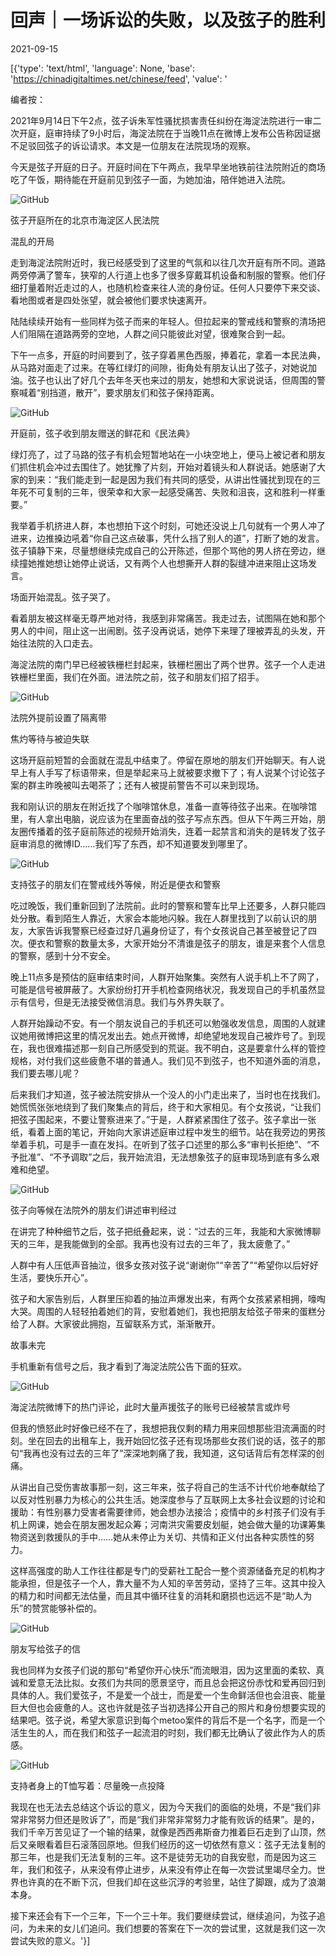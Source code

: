 # 回声｜一场诉讼的失败，以及弦子的胜利

2021-09-15

[{'type': 'text/html', 'language': None, 'base': 'https://chinadigitaltimes.net/chinese/feed', 'value': '

编者按：

2021年9月14日下午2点，弦子诉朱军性骚扰损害责任纠纷在海淀法院进行一审二次开庭，庭审持续了9小时后，海淀法院在于当晚11点在微博上发布公告称因证据不足驳回弦子的诉讼请求。本文是一位朋友在法院现场的观察。



今天是弦子开庭的日子。开庭时间在下午两点，我早早坐地铁前往法院附近的商场吃了午饭，期待能在开庭前见到弦子一面，为她加油，陪伴她进入法院。

![GitHub](https://chinadigitaltimes.net/chinese/files/2021/09/post-670877-6141cc09bcc9f.)

 弦子开庭所在的北京市海淀区人民法院 

混乱的开局

走到海淀法院附近时，我已经感受到了这里的气氛和以往几次开庭有所不同。道路两旁停满了警车，狭窄的人行道上也多了很多穿戴耳机设备和制服的警察。他们仔细打量着附近走过的人，也随机检查来往人流的身份证。任何人只要停下来交谈、看地图或者是四处张望，就会被他们要求快速离开。

陆陆续续开始有一些同样为弦子而来的年轻人。但拉起来的警戒线和警察的清场把人们阻隔在道路两旁的空地，人群之间只能彼此对望，很难聚合到一起。

下午一点多，开庭的时间要到了，弦子穿着黑色西服，捧着花，拿着一本民法典，从马路对面走了过来。在等红绿灯的间隙，街角处有朋友认出了弦子，对她说加油。弦子也认出了好几个去年冬天也来过的朋友，她想和大家说说话，但周围的警察喊着“别挡道，散开”，要求朋友们和弦子保持距离。

![GitHub](https://chinadigitaltimes.net/chinese/files/2021/09/post-670877-6141cc0a025f1.)

 开庭前，弦子收到朋友赠送的鲜花和《民法典》 

绿灯亮了，过了马路的弦子有机会短暂地站在一小块空地上，便马上被记者和朋友们抓住机会冲过去围住了。她犹豫了片刻，开始对着镜头和人群说话。她感谢了大家的到来：“我们能走到一起是因为我们有共同的感受，从讲出性骚扰到现在的三年死不可复制的三年，很荣幸和大家一起感受痛苦、失败和沮丧，这和胜利一样重要。”

我举着手机挤进人群，本也想拍下这个时刻，可她还没说上几句就有一个男人冲了进来，边推搡边吼着“你自己这点破事，凭什么挡了别人的道”，打断了她的发言。弦子镇静下来，尽量想继续完成自己的公开陈述，但那个骂他的男人挤在旁边，继续撞她推她想让她停止说话，又有两个人也想撕开人群的裂缝冲进来阻止这场发言。

场面开始混乱。弦子哭了。

看着朋友被这样毫无尊严地对待，我感到非常痛苦。我走过去，试图隔在她和那个男人的中间，阻止这一出闹剧。弦子没再说话，她停下来理了理被弄乱的头发，开始往法院的入口走去。

海淀法院的南门早已经被铁栅栏封起来，铁栅栏圈出了两个世界。弦子一个人走进铁栅栏里面，我们在外面。进法院之前，弦子和朋友们招了招手。

![GitHub](https://chinadigitaltimes.net/chinese/files/2021/09/post-670877-6141cc0a40fac.)

 法院外提前设置了隔离带 

焦灼等待与被迫失联

这场开庭前短暂的会面就在混乱中结束了。停留在原地的朋友们开始聊天。有人说早上有人手写了标语带来，但是举起来马上就被要求撤下了；有人说某个讨论弦子案的群主昨晚被叫去喝茶了；还有人被提前警告不可以来到现场。

我和刚认识的朋友在附近找了个咖啡馆休息，准备一直等待弦子出来。在咖啡馆里，有人拿出电脑，说应该为在里面奋战的弦子写点东西。但从下午两三开始，朋友圈传播着的弦子庭前陈述的视频开始消失，连着一起禁言和消失的是转发了弦子庭审消息的微博ID……我们写了东西，却不知道要发到哪里了。

![GitHub](https://chinadigitaltimes.net/chinese/files/2021/09/post-670877-6141cc0a7b712.)

 支持弦子的朋友们在警戒线外等候，附近是便衣和警察 

吃过晚饭，我们重新回到了法院前。此时的警察和警车比早上还要多，人群只能四处分散。看到陌生人靠近，大家会本能地闪躲。我在人群里找到了以前认识的朋友，大家告诉我警察已经查过好几遍身份证了，有个女孩说自己甚至被登记了四次。便衣和警察的数量太多，大家开始分不清谁是弦子的朋友，谁是来套个人信息的警察，感到十分不安全。

晚上11点多是预估的庭审结束时间，人群开始聚集。突然有人说手机上不了网了，可能是信号被屏蔽了。大家纷纷打开手机检查网络状况，我发现自己的手机虽然显示有信号，但是无法接受微信消息。我们与外界失联了。

人群开始躁动不安。有一个朋友说自己的手机还可以勉强收发信息，周围的人就建议她用微博把这里的情况发出去。她点开微博，却绝望地发现自己被炸号了。到现在，我也很难描述那一刻自己所感受到的荒诞。我不明白，这是要拿什么样的管控规格，对付我们这些疲惫不堪的普通人。我们见不到弦子，也不知道外面的消息，我们要去哪儿呢？

后来我们才知道，弦子被法院安排从一个没人的小门走出来了，当时也在找我们。她慌慌张张地绕到了我们聚集点的背后，终于和大家相见。有个女孩说，“让我们把弦子围起来，不要让警察进来了。”于是，人群紧紧围住了弦子。弦子拿出一张纸，看着上面的笔记，开始向大家讲述庭审过程中发生的细节。站在我旁边的男孩举着手机，可是手一直在发抖。在听到了弦子口述里的那么多“审判长拒绝”、“不予批准”、“不予调取”之后，我开始流泪，无法想象弦子的庭审现场到底有多么艰难和绝望。

![GitHub](https://chinadigitaltimes.net/chinese/files/2021/09/post-670877-6141cc0abd70f.png)

弦子向等候在法院外的朋友们讲述审判经过  

在讲完了种种细节之后，弦子把纸叠起来，说：“过去的三年，我能和大家微博聊天的三年，是我能做到的全部。我再也没有过去的三年了，我太疲惫了。”

人群中有人压低声音抽泣，很多女孩对弦子说“谢谢你”“辛苦了”“希望你以后好好生活，要快乐开心”。

弦子和大家告别后，人群里压抑着的抽泣声爆发出来，有两个女孩紧紧相拥，嚎啕大哭。周围的人轻轻拍着她们的背，安慰着她们，我也把朋友给弦子带来的蛋糕分给了人群。大家彼此拥抱，互留联系方式，渐渐散开。

故事未完

手机重新有信号之后，我才看到了海淀法院公告下面的狂欢。

![GitHub](https://chinadigitaltimes.net/chinese/files/2021/09/post-670877-6141cc0aeb612.)

 海淀法院微博下的热门评论，此时大量声援弦子的账号已经被禁言或炸号 

但我的愤怒此时好像已经不在了，我想把我仅剩的精力用来回想那些泪流满面的时刻。坐在回去的出租车上，我开始回忆弦子还有现场那些女孩们说的话，弦子的那句“我再也没有过去的三年了”深深地刺痛了我，我知道，这句话背后有怎样深的创痛。

从讲出自己受伤害故事那一刻，这三年来，弦子将自己的生活不计代价地奉献给了以反对性别暴力为核心的公共生活。她深度参与了互联网上太多社会议题的讨论和援助：有性别暴力受害者需要律师，她会想办法接洽；疫情中的乡村孩子们没有手机上网课，她会在朋友圈发起众筹；河南洪灾需要皮划艇，她会做大量的功课筹集物资送到救援队的手中……她从未停止为关切、共情和正义付出各种实质性的努力。

这样高强度的助人工作往往都是专门的受薪社工配合一整个资源储备充足的机构才能承担，但是弦子一个人，靠大量不为人知的辛苦劳动，坚持了三年。这其中投入的精力和时间都无法估量，而且其中循环往复的消耗和磨损也远远不是“助人为乐”的赞赏能够补偿的。

![GitHub](https://chinadigitaltimes.net/chinese/files/2021/09/post-670877-6141cc0b30352.)

 朋友写给弦子的信 

我也同样为女孩子们说的那句“希望你开心快乐”而流眼泪，因为这里面的柔软、真诚和爱意无法比拟。女孩们为共同的愿景坚守，而且总会把这份赤忱和爱再回归到具体的人。我们爱弦子，不是爱一个战士，而是爱一个生命鲜活但也会沮丧、能量巨大但也会疲惫的人。这也许就是弦子当初选择公开自己的照片和身份想要实现的结果吧。弦子说，希望大家意识到每个metoo案件的背后不是一个名字，而是一个活生生的人，而在我们和弦子一起流泪的时刻，我们都无比确认了彼此作为人的质感。

![GitHub](https://chinadigitaltimes.net/chinese/files/2021/09/post-670877-6141cc0b6321b.)

支持者身上的T恤写着：尽量晚一点投降  

我现在也无法去总结这个诉讼的意义，因为今天我们的面临的处境，不是“我们非常非常努力但还是败诉了”，而是“我们非常非常努力才能有败诉的结果”。是的，我们千辛万苦见证了一个输的结果，就像是西西弗斯奋力推着巨石走到了山顶，然后又亲眼看着巨石滚落回原地。但我们经历的这一切依然有意义：弦子无法复制的那三年，也是我们无法复制的三年。这不是徒劳无功的自我安慰，而是因为这三年，我们和弦子，从来没有停止进步，从来没有停止在每一次尝试里竭尽全力。世界也许真的在不断下沉，但我们却在这些沉浮的考验里，站住了脚跟，成为了浪潮本身。

接下来还会有下一个三年，下一个三十年。我们要继续尝试，继续追问，为弦子追问，为未来的女儿们追问。我们想要的答案在下一次的尝试里，这就是我们这一次尝试失败的意义。'}]